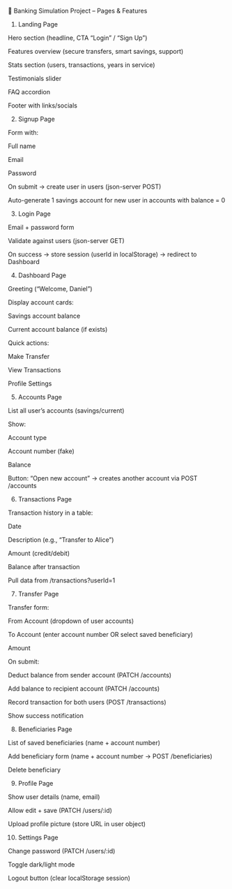 🏦 Banking Simulation Project – Pages & Features
1. Landing Page

Hero section (headline, CTA “Login” / “Sign Up”)

Features overview (secure transfers, smart savings, support)

Stats section (users, transactions, years in service)

Testimonials slider

FAQ accordion

Footer with links/socials

2. Signup Page

Form with:

Full name

Email

Password

On submit → create user in users (json-server POST)

Auto-generate 1 savings account for new user in accounts with balance = 0

3. Login Page

Email + password form

Validate against users (json-server GET)

On success → store session (userId in localStorage) → redirect to Dashboard

4. Dashboard Page

Greeting (“Welcome, Daniel”)

Display account cards:

Savings account balance

Current account balance (if exists)

Quick actions:

Make Transfer

View Transactions

Profile Settings

5. Accounts Page

List all user’s accounts (savings/current)

Show:

Account type

Account number (fake)

Balance

Button: “Open new account” → creates another account via POST /accounts

6. Transactions Page

Transaction history in a table:

Date

Description (e.g., “Transfer to Alice”)

Amount (credit/debit)

Balance after transaction

Pull data from /transactions?userId=1

7. Transfer Page

Transfer form:

From Account (dropdown of user accounts)

To Account (enter account number OR select saved beneficiary)

Amount

On submit:

Deduct balance from sender account (PATCH /accounts)

Add balance to recipient account (PATCH /accounts)

Record transaction for both users (POST /transactions)

Show success notification

8. Beneficiaries Page

List of saved beneficiaries (name + account number)

Add beneficiary form (name + account number → POST /beneficiaries)

Delete beneficiary

9. Profile Page

Show user details (name, email)

Allow edit + save (PATCH /users/:id)

Upload profile picture (store URL in user object)

10. Settings Page

Change password (PATCH /users/:id)

Toggle dark/light mode

Logout button (clear localStorage session)
